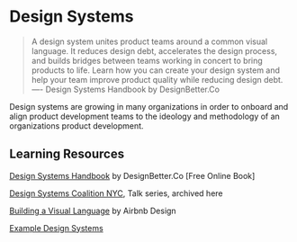 # Design Systems

> A design system unites product teams around a common visual language. It reduces design debt, accelerates the design process, and builds bridges between teams working in concert to bring products to life. Learn how you can create your design system and help your team improve product quality while reducing design debt. —- Design Systems Handbook by DesignBetter.Co

Design systems are growing in many organizations in order to onboard and align product development teams to the ideology and methodology of an organizations product development.

## Learning Resources

[Design Systems Handbook](https://www.designbetter.co/design-systems-handbook) by DesignBetter.Co \[Free Online Book\]

[Design Systems Coalition NYC](http://designsystems.nyc/), Talk series, archived here

[Building a Visual Language](https://airbnb.design/building-a-visual-language/) by Airbnb Design

[Example Design Systems](https://github.com/alexpate/awesome-design-systems)

